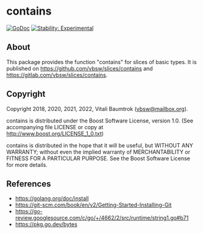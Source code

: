 # contains

[![GoDoc](https://godoc.org/github.com/vbsw/slices/contains?status.svg)](https://godoc.org/github.com/vbsw/slices/contains) [![Stability: Experimental](https://masterminds.github.io/stability/experimental.svg)](https://masterminds.github.io/stability/experimental.html)

## About
This package provides the function "contains" for slices of basic types. It is published on <https://github.com/vbsw/slices/contains> and <https://gitlab.com/vbsw/slices/contains>.

## Copyright
Copyright 2018, 2020, 2021, 2022, Vitali Baumtrok (vbsw@mailbox.org).

contains is distributed under the Boost Software License, version 1.0. (See accompanying file LICENSE or copy at http://www.boost.org/LICENSE_1_0.txt)

contains is distributed in the hope that it will be useful, but WITHOUT ANY WARRANTY; without even the implied warranty of MERCHANTABILITY or FITNESS FOR A PARTICULAR PURPOSE. See the Boost Software License for more details.

## References
- https://golang.org/doc/install
- https://git-scm.com/book/en/v2/Getting-Started-Installing-Git
- https://go-review.googlesource.com/c/go/+/4662/2/src/runtime/string1.go#b71
- https://pkg.go.dev/bytes
